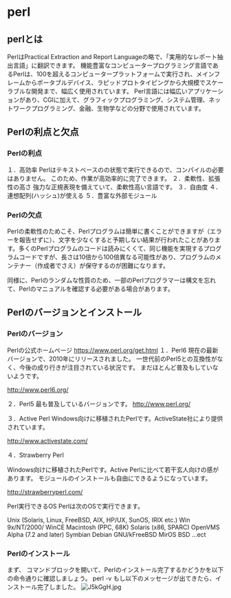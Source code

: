 # perl

## perlとは

PerlはPractical Extraction and Report Languageの略で、「実用的なレポート抽出言語」に翻訳できます。
機能豊富なコンピュータープログラミング言語であるPerlは、100を超えるコンピュータープラットフォームで実行され、メインフレームからポータブルデバイス、ラピッドプロトタイピングから大規模でスケーラブルな開発まで、幅広く使用されています。
Perl言語には幅広いアプリケーションがあり、CGIに加えて、グラフィックプログラミング、システム管理、ネットワークプログラミング、金融、生物学などの分野で使用されています。

## Perlの利点と欠点

### Perlの利点

１．高効率
Perlはテキストベースのの状態で実行できるので、コンパイルの必要はありません。 このため、作業が高効率的に完了できます。
２．柔軟性、拡張性の高さ
強力な正規表現を備えていて、柔軟性高い言語です。
３．自由度
４．連想配列(ハッシュ)が使える
５．豊富な外部モジュール

### Perlの欠点

Perlの柔軟性のためこそ、Perlプログラムは簡単に書くことができますが（エラーを報告せずに）、文字を少なくすると予期しない結果が行われたことがあります。多くのPerlプログラムのコードは読みにくくて、同じ機能を実現するプログラムコードですが、長さは10倍から100倍異なる可能性があり、プログラムのメンテナー（作成者でさえ）が保守するのが困難になります。

同様に、Perlのランダムな性質のため、一部のPerlプログラマーは構文を忘れて、Perlのマニュアルを確認する必要がある場合があります。

## Perlのバージョンとインストール

### Perlのバージョン

Perlの公式ホームページ
<https://www.perl.org/get.html>
１．Perl6
現在の最新バージョンで、2010年にリリースされました。 一世代前のPerl5との互換性がなく、今後の成り行きが注目されている状況です。 まだほとんど普及もしていないようです。

<http://www.perl6.org/>

２．Perl5
最も普及しているバージョンです。
<http://www.perl.org/>

３．Active Perl
Windows向けに移植されたPerlです。ActiveState社により提供されています。

<http://www.activestate.com/>

４．Strawberry Perl

Windows向けに移植されたPerlです。Active Perlに比べて若干玄人向けの感があります。
モジュールのインストールも自由にできるようになっています。

<http://strawberryperl.com/>

Perl実行できるOS
Perlは次のOSで実行できます。

Unix (Solaris, Linux, FreeBSD, AIX, HP/UX, SunOS, IRIX etc.)
Win 9x/NT/2000/
WinCE
Macintosh (PPC, 68K)
Solaris (x86, SPARC)
OpenVMS
Alpha (7.2 and later)
Symbian
Debian GNU/kFreeBSD
MirOS BSD
…ect

### Perlのインストール

まず、 コマンドブロックを開いて、Perlのインストール完了するかどうかを以下の命令通りに確認しましょう。
perl -v
もし以下のメッセージが出てきたら、インストール完了しました。
![J5kGgH.jpg](https://s1.ax1x.com/2020/04/28/J5kGgH.jpg)
